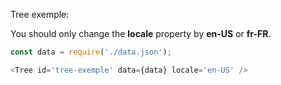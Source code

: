 Tree exemple:

You should only change the __locale__ property by **en-US** or **fr-FR**.

```javascript
const data = require('./data.json');

<Tree id='tree-exemple' data={data} locale='en-US' />
```